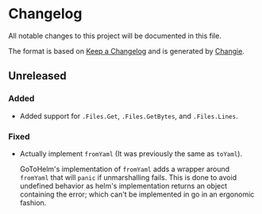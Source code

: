 # Changelog
All notable changes to this project will be documented in this file.

The format is based on [Keep a Changelog](https://keepachangelog.com/en/1.0.0/)
and is generated by [Changie](https://github.com/miniscruff/changie).


## Unreleased
### Added
* Added support for `.Files.Get`, `.Files.GetBytes`, and `.Files.Lines`.
### Fixed
* Actually implement `fromYaml` (It was previously the same as `toYaml`).

  GoToHelm's implementation of `fromYaml` adds a wrapper around `fromYaml` that
  will `panic` if unmarshalling fails. This is done to avoid undefined behavior
  as helm's implementation returns an object containing the error; which can't
  be implemented in go in an ergonomic fashion.
